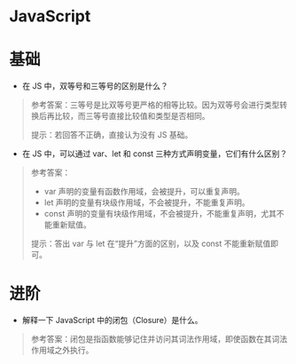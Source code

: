 # JavaScript

# 基础

- 在 JS 中，双等号和三等号的区别是什么？

> 参考答案：三等号是比双等号更严格的相等比较。因为双等号会进行类型转换后再比较，而三等号直接比较值和类型是否相同。
>
> 提示：若回答不正确，直接认为没有 JS 基础。

- 在 JS 中，可以通过 var、let 和 const 三种方式声明变量，它们有什么区别？

> 参考答案：
> - var 声明的变量有函数作用域，会被提升，可以重复声明。
> - let 声明的变量有块级作用域，不会被提升，不能重复声明。
> - const 声明的变量有块级作用域，不会被提升，不能重复声明，尤其不能重新赋值。
>
> 提示：答出 var 与 let 在“提升”方面的区别，以及 const 不能重新赋值即可。

# 进阶

- 解释一下 JavaScript 中的闭包（Closure）是什么。

> 参考答案：闭包是指函数能够记住并访问其词法作用域，即使函数在其词法作用域之外执行。
